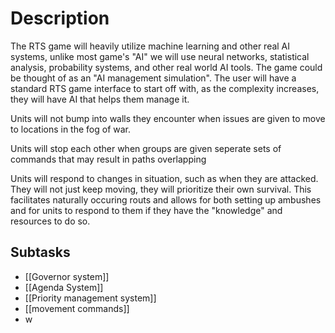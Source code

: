 # Description

The RTS game will heavily utilize machine learning and other real AI systems, unlike most game's "AI" we will use neural networks, statistical analysis, probability systems, and other  real world AI tools. The game could be thought of as an "AI management simulation". The user will have a standard RTS game interface to start off with, as the complexity increases, they will have AI that helps them manage it.

Units will not bump into walls they encounter when issues are given to move to locations in the fog of war.

Units will stop each other when groups are given seperate sets of commands that may result in paths overlapping

Units will respond to changes in situation, such as when they are attacked. They will not just keep moving, they will prioritize their own survival. This facilitates naturally occuring routs and allows for both setting up ambushes and for units to respond to them if they have the "knowledge" and resources to do so.

## Subtasks

- [[Governor system]]
- [[Agenda System]]
- [[Priority management system]]
- [[movement commands]]
-  w
